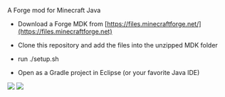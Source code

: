 A Forge mod for Minecraft Java

- Download a Forge MDK from [https://files.minecraftforge.net/](https://files.minecraftforge.net)

- Clone this repository and add the files into the unzipped MDK folder

- run ./setup.sh

- Open as a Gradle project in Eclipse (or your favorite Java IDE)

[![](http://cf.way2muchnoise.eu/370541.svg)](https://www.curseforge.com/minecraft/mc-mods/nether-portal-grid) 
[![](http://cf.way2muchnoise.eu/versions/370541.svg)](https://www.curseforge.com/minecraft/mc-mods/nether-portal-grid)
